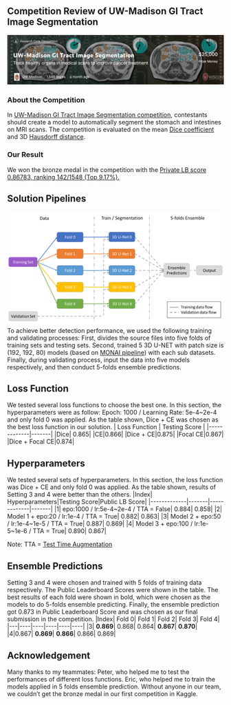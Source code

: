 ## Competition Review of UW-Madison GI Tract Image Segmentation

![](/images/picture1.jpg "")

### About the Competition
In [UW-Madison GI Tract Image Segmentation competition](https://www.kaggle.com/competitions/uw-madison-gi-tract-image-segmentation/overview), contestants should create a model to automatically segment the stomach and intestines on MRI scans. The competition is evaluated on the mean [Dice coefficient](https://www.kaggle.com/code/yerramvarun/understanding-dice-coefficient) and 3D [Hausdorff distance](https://en.wikipedia.org/wiki/Hausdorff_distance).

### Our Result
We won the bronze medal in the competition with the [Private LB score 0.86783, ranking 142/1548 (Top 9.17%).](https://www.kaggle.com/competitions/uw-madison-gi-tract-image-segmentation/leaderboard)

## Solution Pipelines
![](/images/picture2.png "")
To achieve better detection performance, we used the following training and validating processes: First, divides the source files into five folds of training sets and testing sets. Second, trained 5 3D U-NET with patch size is (192, 192, 80) models (based on [MONAI pipeline](https://www.kaggle.com/datasets/yiheng/uw3dmonaitrainingpipeline)) with each sub datasets. Finally, during validating process, input the data into five models respectively, and then conduct 5-folds ensemble predictions.

## Loss Function
We tested several loss functions to choose the best one. In this section, the hyperparameters were as follow: Epoch: 1000 / Learning Rate: 5e-4~2e-4 and only fold 0 was applied. As the table shown, Dice + CE was chosen as the best loss function in our solution.
|     Loss Function        | Testing Score |
|-------------|-------|
|Dice| 0.865|
|CE|0.866|
|Dice + CE|0.875|
|Focal CE|0.867|
|Dice + Focal CE|0.874|

## Hyperparameters
We tested several sets of hyperparameters. In this section, the loss function was Dice + CE and only fold 0 was applied. As the table shown, results of Setting 3 and 4 were better than the others.
|Index|	Hyperparameters|Testing Score|Public LB Score|
|-------------|-------|-------------|-------|
|1|	epo:1000 / lr:5e-4~2e-4 / TTA = False|	0.884|	0.858|
|2|	Model 1 + epo:20 / lr:1e-4 / TTA = True|	0.882|	0.863|
|3|	Model 2 + epo:50 / lr:1e-4~1e-5 / TTA = True|	0.887|	0.869|
|4|	Model 3 + epo:100 / lr:1e-5~1e-6 / TTA = True|	0.890|	0.867|

Note: TTA = [Test Time Augmentation](https://medium.com/analytics-vidhya/test-time-augmentation-using-pytorch-3da02d0a3188)


## Ensemble Predictions
Setting 3 and 4 were chosen and trained with 5 folds of training data respectively. The Public Leaderboard Scores were shown in the table. The best results of each fold were shown in bold, which were chosen as the models to do 5-folds ensemble predicting. Finally, the ensemble prediction got 0.873 in Public Leaderboard Score and was chosen as our final submission in the competition.
|Index|	Fold 0|	Fold 1|	Fold 2|	Fold 3|	Fold 4|
|---|----|----|----|----|----|
|3|	<strong>0.869</strong>|	0.868|	0.864|	<strong>0.867</strong>|	<strong>0.870</strong>|
|4|0.867|	<strong>0.869</strong>|	<strong>0.866</strong>|	0.866|	0.869|

## Acknowledgement
Many thanks to my teammates: Peter, who helped me to test the performances of different loss functions. Eric, who helped me to train the models applied in 5 folds ensemble prediction. Without anyone in our team, we couldn’t get the bronze medal in our first competition in Kaggle.
